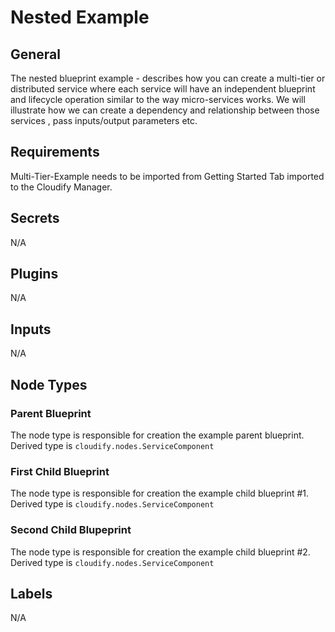 # Nested Example

## General

The nested blueprint example - describes how you can create a multi-tier or distributed service where each service will have an independent blueprint and lifecycle operation similar to the way micro-services works.
We will illustrate how we can create a dependency and relationship between those services , pass inputs/output parameters etc.


## Requirements

Multi-Tier-Example needs to be imported from Getting Started Tab imported to the Cloudify Manager.

## Secrets

N/A

## Plugins

N/A

## Inputs

N/A

## Node Types

### Parent Blueprint
The node type is responsible for creation the example parent blueprint.\
Derived type is `cloudify.nodes.ServiceComponent`

### First Child Blueprint

The node type is responsible for creation the example child blueprint #1.\
Derived type is `cloudify.nodes.ServiceComponent`

### Second Child Blupeprint
The node type is responsible for creation the example child blueprint #2.\
Derived type is `cloudify.nodes.ServiceComponent`

## Labels

N/A